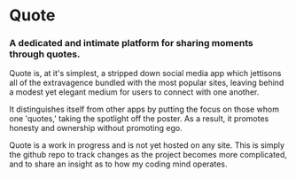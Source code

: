# Quote

### A dedicated and intimate platform for sharing moments through quotes.

Quote is, at it's simplest, a stripped down social media app which jettisons all of the extravagence bundled with the most popular sites, leaving behind a modest yet elegant medium for users to connect with one another. 

It distinguishes itself from other apps by putting the focus on those whom one 'quotes,' taking the spotlight off the poster. As a result, it promotes honesty and ownership without promoting ego.

Quote is a work in progress and is not yet hosted on any site. This is simply the github repo to track changes as the project becomes more complicated, and to share an insight as to how my coding mind operates. 
